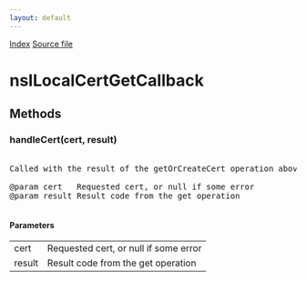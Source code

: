 ```yaml
---
layout: default
---
```

<div id='links'><a href="../index.html">Index</a>
<a href="http://dxr.mozilla.org/mozilla-central/source/toolkit/devtools/security/nsILocalCertService.idl">Source file</a>
</div>

# nsILocalCertGetCallback #

## Methods ##

### handleCert(cert, result) ###
<pre>  
Called with the result of the getOrCreateCert operation above.  
  
@param cert   Requested cert, or null if some error  
@param result Result code from the get operation  
  
</pre>
#### Parameters ####

<table>

<tr>
<td>cert</td>
<td>Requested cert, or null if some error  
</td>
</tr>

<tr>
<td>result</td>
<td>Result code from the get operation  
</td>
</tr>

</table>
